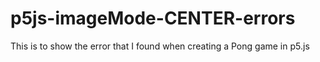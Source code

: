 # p5js-imageMode-CENTER-errors
This is to show the error that I found when creating a Pong game in p5.js 
